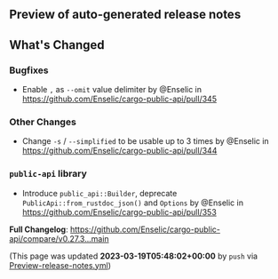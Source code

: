 ## Preview of auto-generated release notes
<!-- Release notes generated using configuration in .github/release.yml at main -->

## What's Changed
### Bugfixes
* Enable `,` as `--omit` value delimiter by @Enselic in https://github.com/Enselic/cargo-public-api/pull/345
### Other Changes
* Change `-s` / `--simplified` to be usable up to 3 times by @Enselic in https://github.com/Enselic/cargo-public-api/pull/344
### `public-api` library
* Introduce `public_api::Builder`, deprecate `PublicApi::from_rustdoc_json()` and `Options` by @Enselic in https://github.com/Enselic/cargo-public-api/pull/353


**Full Changelog**: https://github.com/Enselic/cargo-public-api/compare/v0.27.3...main


(This page was updated **2023-03-19T05:48:02+00:00** by `push` via [Preview-release-notes.yml](https://github.com/Enselic/cargo-public-api/actions/runs/4459187386))
